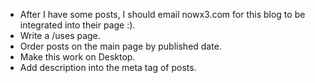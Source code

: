 - After I have some posts, I should email nowx3.com for this blog to be integrated into their page :).
- Write a /uses page.
- Order posts on the main page by published date.
- Make this work on Desktop.
- Add description into the meta tag of posts.
